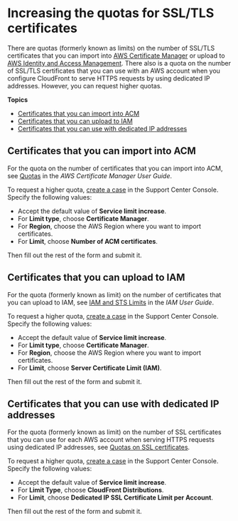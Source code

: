 # Increasing the quotas for SSL/TLS certificates<a name="increasing-the-limit-for-ssl-tls-certificates"></a>

There are quotas \(formerly known as limits\) on the number of SSL/TLS certificates that you can import into [AWS Certificate Manager](https://docs.aws.amazon.com/acm/latest/userguide/acm-overview.html) or upload to [AWS Identity and Access Management](https://docs.aws.amazon.com/IAM/latest/UserGuide/introduction.html)\. There also is a quota on the number of SSL/TLS certificates that you can use with an AWS account when you configure CloudFront to serve HTTPS requests by using dedicated IP addresses\. However, you can request higher quotas\.

**Topics**
+ [Certificates that you can import into ACM](#certificates-to-import-into-acm)
+ [Certificates that you can upload to IAM](#certificates-to-upload-into-iam)
+ [Certificates that you can use with dedicated IP addresses](#certificates-using-dedicated-ip-address)

## Certificates that you can import into ACM<a name="certificates-to-import-into-acm"></a>

For the quota on the number of certificates that you can import into ACM, see [Quotas](https://docs.aws.amazon.com/acm/latest/userguide/acm-limits.html) in the *AWS Certificate Manager User Guide*\.

To request a higher quota, [create a case](https://console.aws.amazon.com/support/cases#/create?issueType=service-limit-increase) in the Support Center Console\. Specify the following values:
+ Accept the default value of **Service limit increase**\.
+ For **Limit type**, choose **Certificate Manager**\.
+ For **Region**, choose the AWS Region where you want to import certificates\.
+ For **Limit**, choose **Number of ACM certificates**\.

Then fill out the rest of the form and submit it\.

## Certificates that you can upload to IAM<a name="certificates-to-upload-into-iam"></a>

For the quota \(formerly known as limit\) on the number of certificates that you can upload to IAM, see [IAM and STS Limits](https://docs.aws.amazon.com/IAM/latest/UserGuide/reference_iam-limits.html) in the *IAM User Guide*\.

To request a higher quota, [create a case](https://console.aws.amazon.com/support/cases#/create?issueType=service-limit-increase) in the Support Center Console\. Specify the following values:
+ Accept the default value of **Service limit increase**\.
+ For **Limit type**, choose **Certificate Manager**\.
+ For **Region**, choose the AWS Region where you want to import certificates\.
+ For **Limit**, choose **Server Certificate Limit \(IAM\)**\.

Then fill out the rest of the form and submit it\.

## Certificates that you can use with dedicated IP addresses<a name="certificates-using-dedicated-ip-address"></a>

For the quota \(formerly known as limit\) on the number of SSL certificates that you can use for each AWS account when serving HTTPS requests using dedicated IP addresses, see [Quotas on SSL certificates](cloudfront-limits.md#limits-ssl-certificates)\.

To request a higher quota, [create a case](https://console.aws.amazon.com/support/cases#/create?issueType=service-limit-increase) in the Support Center Console\. Specify the following values:
+ Accept the default value of **Service limit increase**\.
+ For **Limit Type**, choose **CloudFront Distributions**\.
+ For **Limit**, choose **Dedicated IP SSL Certificate Limit per Account**\.

Then fill out the rest of the form and submit it\.